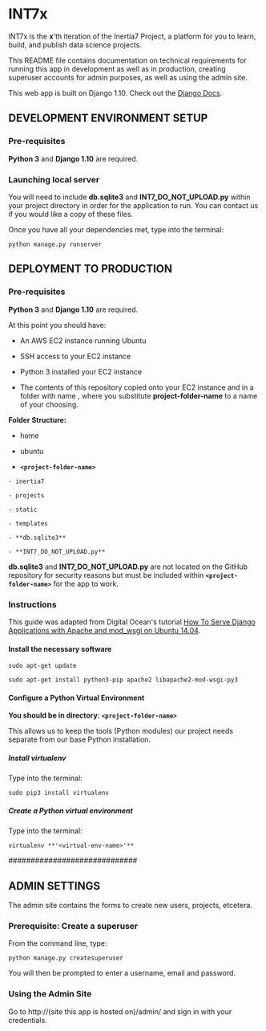 # INT7x

INT7x is the **x**'th iteration of the Inertia7 Project, a platform for you to learn, build, and publish data science projects.


This README file contains documentation on technical requirements for running this app in development as well as in production, creating superuser accounts for admin purposes, as well as using the admin site.

This web app is built on Django 1.10. Check out the [Django Docs](https://docs.djangoproject.com/en/1.10/releases/1.10.1/).

## DEVELOPMENT ENVIRONMENT SETUP

### Pre-requisites

**Python 3** and **Django 1.10** are required.

### Launching local server

You will need to include **db.sqlite3** and **INT7_DO_NOT_UPLOAD.py** within your project directory in order for the application to run. You can contact us if you would like a copy of these files.

Once you have all your dependencies met, type into the terminal:

	python manage.py runserver


## DEPLOYMENT TO PRODUCTION

### Pre-requisites

**Python 3** and **Django 1.10** are required.

At this point you should have:

 - An AWS EC2 instance running Ubuntu

 - SSH access to your EC2 instance

 - Python 3 installed your EC2 instance

 - The contents of this repository copied onto your EC2 instance and in a folder with name <project-folder-name>, where you substitute **project-folder-name** to a name of your choosing.

**Folder Structure:**

 - home

  - ubuntu

   - **`<project-folder-name>`**

    - inertia7

    - projects

    - static

    - templates

    - **db.sqlite3**

    - **INT7_DO_NOT_UPLOAD.py**

**db.sqlite3** and **INT7_DO_NOT_UPLOAD.py** are not located on the GitHub repository for security reasons but must be included within **`<project-folder-name>`** for the app to work.

### Instructions

This guide was adapted from Digital Ocean's tutorial [How To Serve Django Applications with Apache and mod_wsgi on Ubuntu 14.04](https://www.digitalocean.com/community/tutorials/how-to-serve-django-applications-with-apache-and-mod_wsgi-on-ubuntu-14-04).

#### Install the necessary software

	sudo apt-get update

	sudo apt-get install python3-pip apache2 libapache2-mod-wsgi-py3

#### Configure a Python Virtual Environment

**You should be in directory**: **`<project-folder-name>`**
	
This allows us to keep the tools (Python modules) our project needs separate from our base Python installation.
 
##### Install virtualenv

Type into the terminal:

	sudo pip3 install virtualenv
 
##### Create a Python virtual environment

Type into the terminal:

	virtualenv **'<virtual-env-name>'**


	








#############################

## ADMIN SETTINGS

The admin site contains the forms to create new users, projects, etcetera.


### Prerequisite: Create a superuser

From the command line, type:

    python manage.py createsuperuser

You will then be prompted to enter a username, email and password.


### Using the Admin Site
Go to http://(site this app is hosted on)/admin/ and sign in with your credentials.
